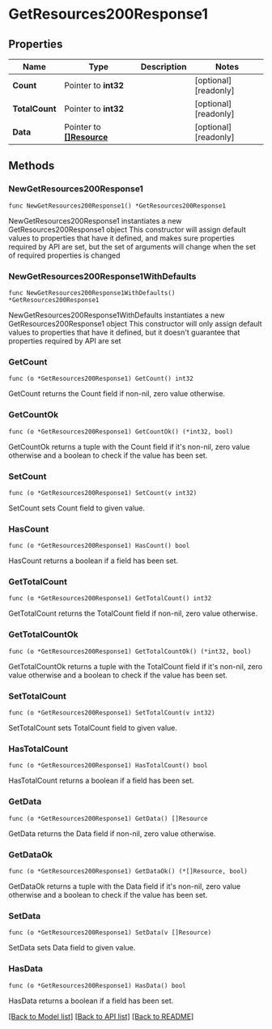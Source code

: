 # GetResources200Response1

## Properties

Name | Type | Description | Notes
------------ | ------------- | ------------- | -------------
**Count** | Pointer to **int32** |  | [optional] [readonly] 
**TotalCount** | Pointer to **int32** |  | [optional] [readonly] 
**Data** | Pointer to [**[]Resource**](Resource.md) |  | [optional] [readonly] 

## Methods

### NewGetResources200Response1

`func NewGetResources200Response1() *GetResources200Response1`

NewGetResources200Response1 instantiates a new GetResources200Response1 object
This constructor will assign default values to properties that have it defined,
and makes sure properties required by API are set, but the set of arguments
will change when the set of required properties is changed

### NewGetResources200Response1WithDefaults

`func NewGetResources200Response1WithDefaults() *GetResources200Response1`

NewGetResources200Response1WithDefaults instantiates a new GetResources200Response1 object
This constructor will only assign default values to properties that have it defined,
but it doesn't guarantee that properties required by API are set

### GetCount

`func (o *GetResources200Response1) GetCount() int32`

GetCount returns the Count field if non-nil, zero value otherwise.

### GetCountOk

`func (o *GetResources200Response1) GetCountOk() (*int32, bool)`

GetCountOk returns a tuple with the Count field if it's non-nil, zero value otherwise
and a boolean to check if the value has been set.

### SetCount

`func (o *GetResources200Response1) SetCount(v int32)`

SetCount sets Count field to given value.

### HasCount

`func (o *GetResources200Response1) HasCount() bool`

HasCount returns a boolean if a field has been set.

### GetTotalCount

`func (o *GetResources200Response1) GetTotalCount() int32`

GetTotalCount returns the TotalCount field if non-nil, zero value otherwise.

### GetTotalCountOk

`func (o *GetResources200Response1) GetTotalCountOk() (*int32, bool)`

GetTotalCountOk returns a tuple with the TotalCount field if it's non-nil, zero value otherwise
and a boolean to check if the value has been set.

### SetTotalCount

`func (o *GetResources200Response1) SetTotalCount(v int32)`

SetTotalCount sets TotalCount field to given value.

### HasTotalCount

`func (o *GetResources200Response1) HasTotalCount() bool`

HasTotalCount returns a boolean if a field has been set.

### GetData

`func (o *GetResources200Response1) GetData() []Resource`

GetData returns the Data field if non-nil, zero value otherwise.

### GetDataOk

`func (o *GetResources200Response1) GetDataOk() (*[]Resource, bool)`

GetDataOk returns a tuple with the Data field if it's non-nil, zero value otherwise
and a boolean to check if the value has been set.

### SetData

`func (o *GetResources200Response1) SetData(v []Resource)`

SetData sets Data field to given value.

### HasData

`func (o *GetResources200Response1) HasData() bool`

HasData returns a boolean if a field has been set.


[[Back to Model list]](../README.md#documentation-for-models) [[Back to API list]](../README.md#documentation-for-api-endpoints) [[Back to README]](../README.md)


